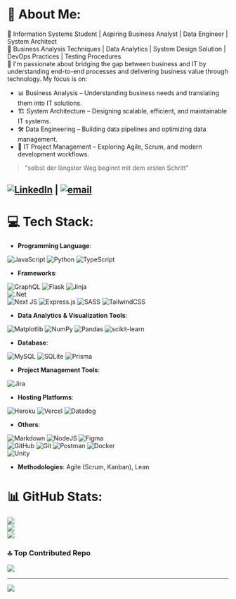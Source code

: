 # 💫 About Me:
🔭 Information Systems Student | Aspiring Business Analyst | Data Engineer | System Architect<br>
🌱 Business Analysis Techniques | Data Analytics | System Design Solution | DevOps Practices | Testing Procedures<br>
:star2: I'm passionate about bridging the gap between business and IT by understanding end-to-end processes and delivering business value through technology. My focus is on:
  - 📊 Business Analysis – Understanding business needs and translating them into IT solutions.
  - 🏗️ System Architecture – Designing scalable, efficient, and maintainable IT systems.
  - 🛠️ Data Engineering – Building data pipelines and optimizing data management.
  - 🚀 IT Project Management – Exploring Agile, Scrum, and modern development workflows.

> "selbst der längster Weg beginnt mit dem ersten Schritt"

[![LinkedIn](https://img.shields.io/badge/LinkedIn-%230077B5.svg?logo=linkedin&logoColor=white)](https://linkedin.com/in/www.linkedin.com/in/lmtuyen) | 
[![email](https://img.shields.io/badge/Email-D14836?logo=gmail&logoColor=white)](mailto:lammaituyen949@gmail.com) 
---
# 💻 Tech Stack:
- **Programming Language**:
  
![JavaScript](https://img.shields.io/badge/javascript-%23323330.svg?style=for-the-badge&logo=javascript&logoColor=%23F7DF1E) 
![Python](https://img.shields.io/badge/python-3670A0?style=for-the-badge&logo=python&logoColor=ffdd54) 
![TypeScript](https://img.shields.io/badge/typescript-%23007ACC.svg?style=for-the-badge&logo=typescript&logoColor=white)

- **Frameworks**:

![GraphQL](https://img.shields.io/badge/-GraphQL-E10098?style=for-the-badge&logo=graphql&logoColor=white) 
![Flask](https://img.shields.io/badge/flask-%23000.svg?style=for-the-badge&logo=flask&logoColor=white) 
![Jinja](https://img.shields.io/badge/jinja-white.svg?style=for-the-badge&logo=jinja&logoColor=black)  
![.Net](https://img.shields.io/badge/.NET-5C2D91?style=for-the-badge&logo=.net&logoColor=white)  
![Next JS](https://img.shields.io/badge/Next-black?style=for-the-badge&logo=next.js&logoColor=white) 
![Express.js](https://img.shields.io/badge/express.js-%23404d59.svg?style=for-the-badge&logo=express&logoColor=%2361DAFB) 
![SASS](https://img.shields.io/badge/SASS-hotpink.svg?style=for-the-badge&logo=SASS&logoColor=white) 
![TailwindCSS](https://img.shields.io/badge/tailwindcss-%2338B2AC.svg?style=for-the-badge&logo=tailwind-css&logoColor=white)

- **Data Analytics & Visualization Tools**:

![Matplotlib](https://img.shields.io/badge/Matplotlib-%23ffffff.svg?style=for-the-badge&logo=Matplotlib&logoColor=black) 
![NumPy](https://img.shields.io/badge/numpy-%23013243.svg?style=for-the-badge&logo=numpy&logoColor=white)
![Pandas](https://img.shields.io/badge/pandas-%23150458.svg?style=for-the-badge&logo=pandas&logoColor=white) 
![scikit-learn](https://img.shields.io/badge/scikit--learn-%23F7931E.svg?style=for-the-badge&logo=scikit-learn&logoColor=white)
  
- **Database**:

![MySQL](https://img.shields.io/badge/mysql-4479A1.svg?style=for-the-badge&logo=mysql&logoColor=white) 
![SQLite](https://img.shields.io/badge/sqlite-%2307405e.svg?style=for-the-badge&logo=sqlite&logoColor=white) 
![Prisma](https://img.shields.io/badge/Prisma-3982CE?style=for-the-badge&logo=Prisma&logoColor=white)

- **Project Management Tools**:

![Jira](https://img.shields.io/badge/jira-%230A0FFF.svg?style=for-the-badge&logo=jira&logoColor=white)

- **Hosting Platforms**:

![Heroku](https://img.shields.io/badge/heroku-%23430098.svg?style=for-the-badge&logo=heroku&logoColor=white) 
![Vercel](https://img.shields.io/badge/vercel-%23000000.svg?style=for-the-badge&logo=vercel&logoColor=white) 
![Datadog](https://img.shields.io/badge/datadog-%23632CA6.svg?style=for-the-badge&logo=datadog&logoColor=white)

- **Others**:

![Markdown](https://img.shields.io/badge/markdown-%23000000.svg?style=for-the-badge&logo=markdown&logoColor=white) 
![NodeJS](https://img.shields.io/badge/node.js-6DA55F?style=for-the-badge&logo=node.js&logoColor=white) 
![Figma](https://img.shields.io/badge/figma-%23F24E1E.svg?style=for-the-badge&logo=figma&logoColor=white)  
![GitHub](https://img.shields.io/badge/github-%23121011.svg?style=for-the-badge&logo=github&logoColor=white) 
![Git](https://img.shields.io/badge/git-%23F05033.svg?style=for-the-badge&logo=git&logoColor=white) 
![Postman](https://img.shields.io/badge/Postman-FF6C37?style=for-the-badge&logo=postman&logoColor=white) 
![Docker](https://img.shields.io/badge/docker-%230db7ed.svg?style=for-the-badge&logo=docker&logoColor=white)  
![Unity](https://img.shields.io/badge/unity-%23000000.svg?style=for-the-badge&logo=unity&logoColor=white)

- **Methodologies**: Agile (Scrum, Kanban), Lean
# 📊 GitHub Stats:
![](https://github-readme-stats.vercel.app/api?username=Ailey-Prmil&theme=dark&hide_border=false&include_all_commits=false&count_private=false)<br/>
![](https://nirzak-streak-stats.vercel.app/?user=Ailey-Prmil&theme=dark&hide_border=false)<br/>
![](https://github-readme-stats.vercel.app/api/top-langs/?username=Ailey-Prmil&theme=dark&hide_border=false&include_all_commits=false&count_private=false&layout=compact)

### 🔝 Top Contributed Repo
![](https://github-contributor-stats.vercel.app/api?username=Ailey-Prmil&limit=5&theme=dark&combine_all_yearly_contributions=true)

---
[![](https://visitcount.itsvg.in/api?id=Ailey-Prmil&icon=4&color=13)](https://visitcount.itsvg.in)

<!-- Proudly created with GPRM ( https://gprm.itsvg.in ) -->
